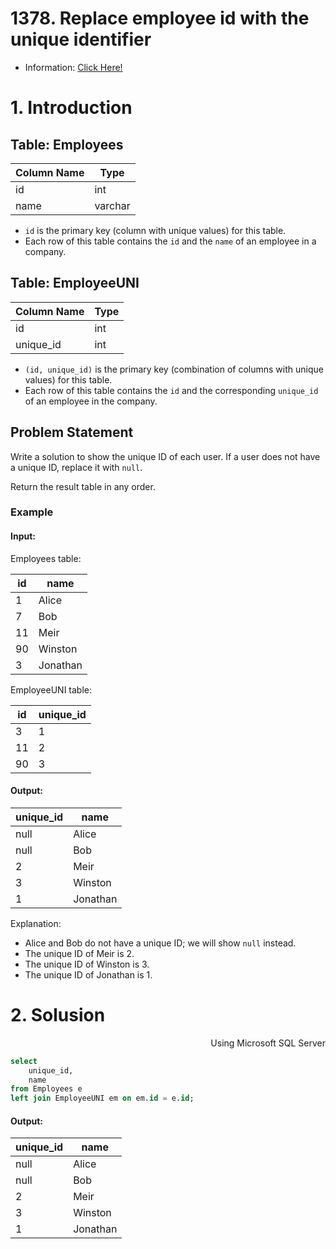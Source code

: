 # 1378. Replace employee id with the unique identifier

- Information: [Click Here!](https://leetcode.com/problems/replace-employee-id-with-the-unique-identifier/description/?envType=study-plan-v2&envId=top-sql-50)

# 1. Introduction 

## Table: Employees

| Column Name | Type    |
|-------------|---------|
| id          | int     |
| name        | varchar |

- `id` is the primary key (column with unique values) for this table.
- Each row of this table contains the `id` and the `name` of an employee in a company.

## Table: EmployeeUNI

| Column Name | Type    |
|-------------|---------|
| id          | int     |
| unique_id   | int     |

- `(id, unique_id)` is the primary key (combination of columns with unique values) for this table.
- Each row of this table contains the `id` and the corresponding `unique_id` of an employee in the company.

## Problem Statement

Write a solution to show the unique ID of each user. If a user does not have a unique ID, replace it with `null`.

Return the result table in any order.

### Example

#### Input:
Employees table:

| id | name     |
|----|----------|
| 1  | Alice    |
| 7  | Bob      |
| 11 | Meir     |
| 90 | Winston  |
| 3  | Jonathan |

EmployeeUNI table:

| id | unique_id |
|----|-----------|
| 3  | 1         |
| 11 | 2         |
| 90 | 3         |

#### Output:

| unique_id | name     |
|-----------|----------|
| null      | Alice    |
| null      | Bob      |
| 2         | Meir     |
| 3         | Winston  |
| 1         | Jonathan |

Explanation: 
- Alice and Bob do not have a unique ID; we will show `null` instead.
- The unique ID of Meir is 2.
- The unique ID of Winston is 3.
- The unique ID of Jonathan is 1.

# 2. Solusion

<p align="right"> Using Microsoft SQL Server </p>

```sql
select 
    unique_id,
    name
from Employees e
left join EmployeeUNI em on em.id = e.id;
```
#### Output:
| unique_id | name     |
|-----------|----------|
| null      | Alice    |
| null      | Bob      |
| 2         | Meir     |
| 3         | Winston  |
| 1         | Jonathan |
